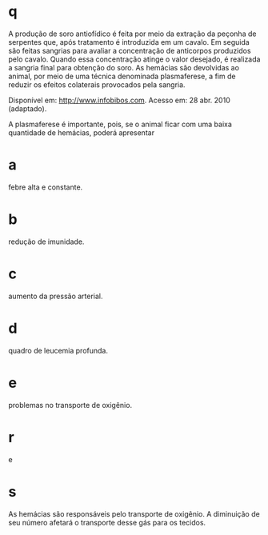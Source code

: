 # q
A produção de soro antiofídico é feita por meio da extração da peçonha de serpentes que, após tratamento é introduzida em um cavalo. Em seguida são feitas sangrias para avaliar a concentração de anticorpos produzidos pelo cavalo. Quando essa concentração atinge o valor desejado, é realizada a sangria final para obtenção do soro. As hemácias são devolvidas ao animal, por meio de uma técnica denominada plasmaferese, a fim de reduzir os efeitos colaterais provocados pela sangria.

Disponível em: http://www.infobibos.com. Acesso em: 28 abr. 2010 (adaptado).

A plasmaferese é importante, pois, se o animal ficar com uma baixa quantidade de hemácias, poderá apresentar

# a
febre alta e constante.

# b
redução de imunidade.

# c
aumento da pressão arterial.

# d
quadro de leucemia profunda.

# e
problemas no transporte de oxigênio.

# r
e

# s
As hemácias são responsáveis pelo transporte de oxigênio. A diminuição de seu número afetará o transporte desse gás para os tecidos.

